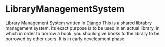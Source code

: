# LibraryManagementSystem
Library Management System written in Django
   This is a shared librabry management system. Its exact purpose is to be used in an actual library,
in which in order to borrow a book, you should give books to the library to be borrowed by other users.
It is in early develepment phase.
